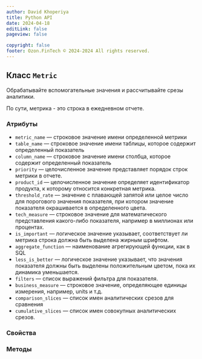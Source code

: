 ```yaml
---
author: David Khoperiya
title: Python API
date: 2024-04-18
editLink: false
pageview: false

copyright: false
footer: Ozon.FinTech © 2024-2024 All rights reserved.
---
```


## Класс `Metric`

Обрабатывайте вспомогательные значения и рассчитывайте срезы аналитики.

По сути, метрика - это строка в ежедневном отчете.

### Атрибуты

- `metric_name` — строковое значение имени определенной метрики
- `table_name` — строковое значение имени таблицы, которое содержит
определенный показатель
- `column_name` — строковое значение имени столбца, которое содержит
определенный показатель
- `priority` — целочисленное значение представляет порядок строк метрики
в отчете.
- `product_id` — целочисленное значение определяет идентификатор продукта, к которому
относится конкретная метрика.
- `threshold_rate` — значение с плавающей запятой или целое число для порогового значения
показателя, при котором значение показателя окрашивается в
определенного цвета.
- `tech_measure` — строковое значение для математического представления
какого-либо показателя, например в миллионах или процентах.
- `is_important` — логическое значение указывает, соответствует ли метрика
строка должна быть выделена жирным шрифтом.
- `aggregate_function` — наименование агрегирующей функции, как в SQL
- `less_is_better` — логическое значение указывает, что значения показателя
должны быть выделены положительным цветом, пока их динамика
уменьшается.
- `filters` — список выражений фильтра для показателя.
- `business_measure` — строковое значение, определяющее единицы
измерения, например, units и т.д.
- `comparison_slices` — список имен аналитических срезов для сравнения
- `cumulative_slices` — список имен совокупных аналитических срезов.

### Свойства

### Методы

